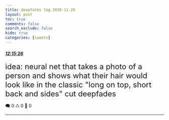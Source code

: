 ```yaml
---
title: deepfates log 2020-11-20
layout: post
toc: true
comments: false
search_exclude: false
hide: true
categories: [tweets]
---
```



#### <a href = "https://twitter.com/deepfates/status/1329865957972426752">*12:15:26*</a>

<font size="5">idea: neural net that takes a photo of a person and shows what their hair would look like in the classic "long on top, short back and sides" cut  deepfades</font>



🗨️ 0 ♺ 0 🤍  0   

---
    
            

